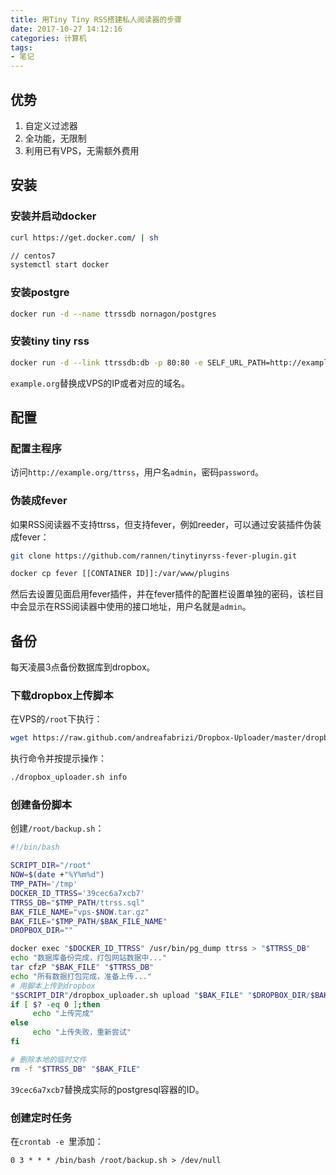 ```yaml
---
title: 用Tiny Tiny RSS搭建私人阅读器的步骤
date: 2017-10-27 14:12:16
categories: 计算机
tags:
- 笔记
---
```

## 优势
1. 自定义过滤器
2. 全功能，无限制
3. 利用已有VPS，无需额外费用

## 安装
### 安装并启动docker

```bash
curl https://get.docker.com/ | sh

// centos7
systemctl start docker
```

### 安装postgre

```bash
docker run -d --name ttrssdb nornagon/postgres
```

### 安装tiny tiny rss

```bash
docker run -d --link ttrssdb:db -p 80:80 -e SELF_URL_PATH=http://example.org/ttrss fischerman/docker-ttrss
```

`example.org`替换成VPS的IP或者对应的域名。

## 配置
### 配置主程序
访问`http://example.org/ttrss`，用户名`admin`，密码`password`。

### 伪装成fever
如果RSS阅读器不支持ttrss，但支持fever，例如reeder，可以通过安装插件伪装成fever：

```bash
git clone https://github.com/rannen/tinytinyrss-fever-plugin.git

docker cp fever [[CONTAINER ID]]:/var/www/plugins
```

然后去设置见面启用fever插件，并在fever插件的配置栏设置单独的密码，该栏目中会显示在RSS阅读器中使用的接口地址，用户名就是`admin`。

## 备份
每天凌晨3点备份数据库到dropbox。

### 下载dropbox上传脚本
在VPS的`/root`下执行：

```bash
wget https://raw.github.com/andreafabrizi/Dropbox-Uploader/master/dropbox_uploader.sh
```

执行命令并按提示操作：

```bash
./dropbox_uploader.sh info
```

### 创建备份脚本
创建`/root/backup.sh`：

```bash
#!/bin/bash

SCRIPT_DIR="/root"
NOW=$(date +"%Y%m%d")
TMP_PATH='/tmp'
DOCKER_ID_TTRSS='39cec6a7xcb7'
TTRSS_DB="$TMP_PATH/ttrss.sql"
BAK_FILE_NAME="vps-$NOW.tar.gz"
BAK_FILE="$TMP_PATH/$BAK_FILE_NAME"
DROPBOX_DIR=""

docker exec "$DOCKER_ID_TTRSS" /usr/bin/pg_dump ttrss > "$TTRSS_DB"
echo "数据库备份完成，打包网站数据中..."
tar cfzP "$BAK_FILE" "$TTRSS_DB"
echo "所有数据打包完成，准备上传..."
# 用脚本上传到dropbox
"$SCRIPT_DIR"/dropbox_uploader.sh upload "$BAK_FILE" "$DROPBOX_DIR/$BAK_FILE_NAME"
if [ $? -eq 0 ];then
     echo "上传完成"
else
     echo "上传失败，重新尝试"
fi

# 删除本地的临时文件
rm -f "$TTRSS_DB" "$BAK_FILE"
```

`39cec6a7xcb7`替换成实际的postgresql容器的ID。

### 创建定时任务
在`crontab -e `里添加：

```
0 3 * * * /bin/bash /root/backup.sh > /dev/null
```

